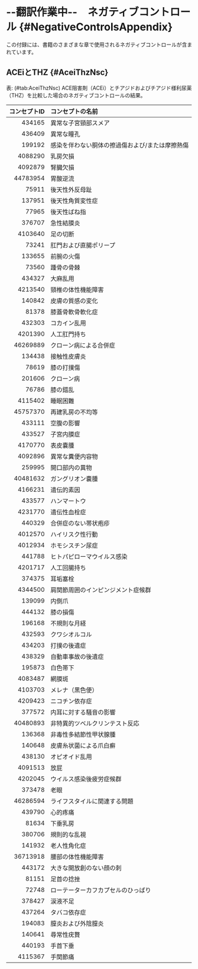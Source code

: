 # --翻訳作業中--　ネガティブコントロール {#NegativeControlsAppendix}

この付録には、書籍のさまざまな章で使用されるネガティブコントロールが含まれています。

## ACEiとTHZ {#AceiThzNsc}

表: (\#tab:AceiThzNsc) ACE阻害剤（ACEi）とチアジドおよびチアジド様利尿薬（THZ）を比較した場合のネガティブコントロールの結果。

| コンセプトID | コンセプトの名前                                      |
| -------------:|:-------------------------------------------------------|
| 434165 | 異常な子宮頸部スメア |
| 436409 | 異常な瞳孔 |
| 199192 | 感染を伴わない胴体の擦過傷および/または摩擦熱傷 |
| 4088290 | 乳房欠損 |
| 4092879 | 腎臓欠損 |
| 44783954 | 胃酸逆流 |
| 75911 | 後天性外反母趾 |
| 137951 | 後天性角質変性症 |
| 77965 | 後天性ばね指 |
| 376707 | 急性結膜炎 |
| 4103640 | 足の切断 |
| 73241 | 肛門および直腸ポリープ |
| 133655 | 前腕の火傷 |
| 73560 | 踵骨の骨棘 |
| 434327 | 大麻乱用 |
| 4213540 | 頸椎の体性機能障害 |
| 140842 | 皮膚の質感の変化 |
| 81378 | 膝蓋骨軟骨軟化症 |
| 432303 | コカイン乱用 |
| 4201390 | 人工肛門持ち |
| 46269889 | クローン病による合併症 |
| 134438 | 接触性皮膚炎 |
| 78619 | 膝の打撲傷 |
| 201606 | クローン病 |
| 76786 | 膝の錯乱 |
| 4115402 | 睡眠困難 |
| 45757370 | 再建乳房の不均等 |
| 433111 | 空腹の影響 |
| 433527 | 子宮内膜症 |
| 4170770 | 表皮嚢腫 |
| 4092896 | 異常な糞便内容物 |
| 259995 | 開口部内の異物 |
| 40481632 | ガングリオン嚢腫 |
| 4166231 | 遺伝的素因 |
| 433577 | ハンマートウ |
| 4231770 | 遺伝性血栓症 |
| 440329 | 合併症のない帯状疱疹 |
| 4012570 | ハイリスク性行動 |
| 4012934 | ホモシスチン尿症 |
| 441788 | ヒトパピローマウイルス感染 |
| 4201717 | 人工回腸持ち |
| 374375 | 耳垢塞栓 |
| 4344500 | 肩関節周囲のインピンジメント症候群 |
| 139099 | 内側爪 |
| 444132 | 膝の損傷 |
| 196168 | 不規則な月経 |
| 432593 | クワシオルコル |
| 434203 | 打撲の後遺症 |
| 438329 | 自動車事故の後遺症 |
| 195873 | 白色帯下 |
| 4083487 | 網膜斑 |
| 4103703 | メレナ（黒色便） |
| 4209423 | ニコチン依存症 |
| 377572 | 内耳に対する騒音の影響 |
| 40480893 | 非特異的ツベルクリンテスト反応 |
| 136368 | 非毒性多結節性甲状腺腫 |
| 140648 | 皮膚糸状菌による爪白癬 |
| 438130 | オピオイド乱用 |
| 4091513 | 放屁 |
| 4202045 | ウイルス感染後疲労症候群 |
| 373478 | 老眼 |
| 46286594 | ライフスタイルに関連する問題 |
| 439790 | 心的疼痛 |
| 81634 | 下垂乳房 |
| 380706 | 規則的な乱視 |
| 141932 | 老人性角化症 |
| 36713918 | 腰部の体性機能障害 |
| 443172 | 大きな開放創のない顔の刺 |
| 81151 | 足首の捻挫 |
| 72748 | ローテーターカフカプセルのひっぱり |
| 378427 | 涙液不足 |
| 437264 | タバコ依存症 |
| 194083 | 膣炎および外陰膣炎 |
| 140641 | 尋常性疣贅 |
| 440193 | 手首下垂 |
| 4115367 | 手関節痛 |
